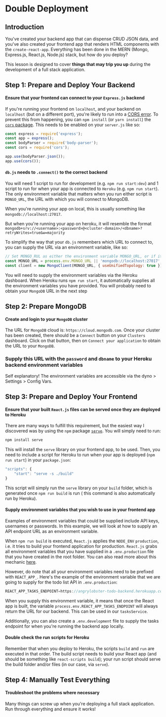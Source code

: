 # Double Deployment
## Introduction

You've created your backend app that can dispense CRUD JSON data, and you've also created your frontend app that 
renders HTML components with the `create-react-app`. Everything has been done in the MERN (Mongo, Express.js, 
React.js, Node.js) stack, but how do you deploy?

This lesson is designed to cover **things that may trip you up** during the development of a full stack application. 

## Step 1: Prepare and Deploy Your Backend
#### Ensure that your frontend can connect to your `Express.js` backend
If you're running your frontend on `localhost`, and your backend on `localhost` (but on 
a different port), you're likely to run into a [CORS error](https://developer.mozilla.org/en-US/docs/Web/HTTP/CORS).
To prevent this from happening, you can `npm install` (or `yarn install`) the [`cors` package](https://www.npmjs.com/package/cors).
 This needs to be enabled on your `server.js` like so:
 
 ```javascript
const express = require('express');
const app = express();
const bodyParser = require('body-parser');
const cors = require('cors');

app.use(bodyParser.json());
app.use(cors());
```


#### `db.js` needs to `.connect()` to the correct backend

You will need 1 script to run for development (e.g. `npm run start:dev`) and 1 script to run for when
your app is connected to `Heroku` (e.g. `npm run start`). The only environment variable that matters when you run either 
script is `MONGO_URL`, the URL with which you will connect to MongoDB.

When you're running your app on local, this is usually something like `mongodb://localhost:27017`. 

But when you're running your app on heroku, it will resemble the format 
`mongodb+srv://<username>:<password>@<cluster-domain>/<dbname>?retryWrites=true&w=majority
`

To simplify the way that your `db.js` remembers which URL to connect to, you can supply the URL via an environment 
variable, like so:

```javascript
// Set MONGO_RUL as either the environment variable MONGO_URL, or if it doesn't exist, supply the localhost version
const MONGO_URL = process.env.MONGO_URL || 'mongodb://localhost:27017'; 
const client = new MongoClient(MONGO_URL, { useUnifiedTopology: true });
``` 

You will need to supply the environment variables via the Heroku dashboard. When Heroku runs `npm run start`, it 
automatically supplies all the environment variables you have provided. You will probably need to obtain your `MongoDB`
URL in the next step

## Step 2: Prepare MongoDB
#### Create and login to your `MongoDB` cluster
The URL for `MongoDB` cloud is: `https://cloud.mongodb.com`. Once your cluster has been created, there should be a `Connect`
button on your `Clusters` dashboard. Click on that button, then on `Connect your application` to obtain the URL to your
`MongoDB`. 

### Supply this URL with the `password` and `dbname` to your Heroku backend environment variables
Self explanatory! The environment variables are accessible via the dyno > Settings > Config Vars.

## Step 3: Prepare and Deploy Your Frontend
#### Ensure that your built `React.js` files can be served once they are deployed to Heroku
There are many ways to fulfill this requirement, but the easiest way I discovered was by using the `npm` package
[`serve`](https://www.npmjs.com/package/serve). You will simply need to run:

```javascript
npm install serve
```

This will install the `serve` library on your frontend app, to be used. Then, you need to include a script for Heroku
to run when your app is deployed (`npm run start`) in your `package.json`:
```javascript
"scripts": {
    "start": "serve -s ./build"
}
```

This script will simply run the `serve` library on your `build` folder, which is generated once `npm run build` is run (
this command is also automatically run by Heroku).

#### Supply environment variables that you wish to use in your frontend app
Examples of environment variables that could be supplied include API keys, usernames or passwords. In this example, we 
will look at how to supply an API endpoint URL as an environment variable.

When `npm run build` is executed, `React.js` applies the `NODE_ENV` `production`, i.e. it tries to build your frontend 
application for production. `React.js` grabs all environment variables that you have supplied in a `.env.production` 
file that you have created in the root folder. You can also read more about this mechanic 
[here](https://create-react-app.dev/docs/adding-custom-environment-variables/). 

However, do note that all your environment variables need to be prefixed with `REACT_APP_`. Here's the example of the
environment variable that we are going to supply for the todo list API in `.env.production`:

```javascript
REACT_APP_TASKS_ENDPOINT=https://angrylobster-todo-backend.herokuapp.com
```

When you supply this environment variable, it means that once the React app is built, the variable 
`process.env.REACT_APP_TASKS_ENDPOINT` will always return the URL for our backend. This can be used in our 
`tasksService`. 

Additionally, you can also create a `.env.development` file to supply the tasks endpoint for when you're running the 
backend app locally.

#### Double check the run scripts for Heroku
Remember that when you deploy to Heroku, the scripts `build` and `run` are executed in that order. The build script
needs to build your React app (and should be something like `react-scripts build`); your run script should serve the 
build folder and/or files (in our case, via `serve`). 

## Step 4: Manually Test Everything
#### Troubleshoot the problems where necessary
Many things can screw up when you're deploying a full stack application. Run through everything and ensure it works!